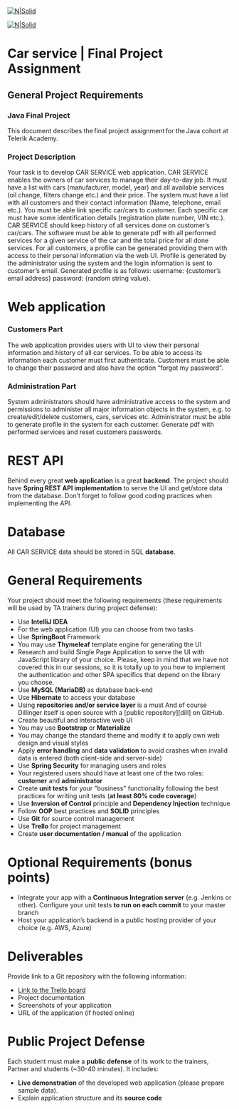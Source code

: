 
[![N|Solid](https://i2.wp.com/www.kaldata.com/wp-content/uploads/2018/06/Telerik_Academy_Logo2x.png)](https://telerikacademy.com)

[![N|Solid](https://fitsmallbusiness.com/wp-content/uploads/2018/11/Paysafe-logo.gif)](https://www.paysafe.com/na-en/)
# Car service | Final Project Assignment

## General Project Requirements

### Java Final Project

This document describes the final project assignment for the Java cohort at Telerik Academy. 

### Project Description

Your task is to develop CAR SERVICE web application. CAR SERVICE enables the owners of car services to manage their day-to-day job. It must have a list with cars (manufacturer, model, year) and all available services (oil change, filters change etc.) and their price. The system must have a list with all customers and their contact information (Name, telephone, email etc.). You must be able link specific car/cars to customer. Each specific car must have some identification details (registration plate number, VIN etc.). CAR SERVICE should keep history of all services done on customer’s car/cars. The software must be able to generate pdf with all performed services for a given service of the car and the total price for all done services. For all customers, а profile can be generated providing them with access to their personal information via the web UI. Profile is generated by the administrator using the system and the login information is sent to customer’s email. Generated profile is as follows: username: {customer’s email address} password: {random string value}. 

# Web application
### Customers Part

The web application provides users with UI to view their personal information and history of all car services. To be able to access its information each customer must first authenticate. Customers must be able to change their password and also have the option “forgot my password”.

### Administration Part
System administrators should have administrative access to the system and permissions to administer all major information objects in the system, e.g. to create/edit/delete customers, cars, services etc. Administrator must be able to generate profile in the system for each customer. Generate pdf with performed services and reset customers passwords.


# REST API
Behind every great **web application** is a great **backend**. The project should have **Spring REST API implementation** to serve the UI and get/store data from the database. Don’t forget to follow good coding practices when implementing the API.

# Database
All CAR SERVICE data should be stored in SQL **database**.

# General Requirements
Your project should meet the following requirements (these requirements will be used by TA trainers during project defense): 

-	Use **IntelliJ IDEA**
-	For the web application (UI) you can choose from two tasks
 -	Use **SpringBoot** Framework
 -	You may use **Thymeleaf** template engine for generating the UI
 - Research and build Single Page Application to serve the UI with JavaScript library of your choice. Please, keep in mind that we have not covered this in our sessions, so it is totally up to you how to implement the authentication and other SPA specifics that depend on the library you choose.
-	Use **MySQL (MariaDB)** as database back-end 
 -	Use **Hibernate** to access your database
 -	Using **repositories and/or service layer** is a must
And of course Dillinger itself is open source with a [public repository][dill]
 on GitHub.
-	Create beautiful and interactive web UI
 -	You may use **Bootstrap** or **Materialize**
 -	You may change the standard theme and modify it to apply own web design and visual styles 
-	Apply **error handling** and **data validation** to avoid crashes when invalid data is entered (both client-side and server-side) 
-	Use **Spring Security** for managing users and roles
 -	Your registered users should have at least one of the two roles: **customer** and **administrator**
-	Create **unit tests** for your "business" functionality following the best practices for writing unit tests (**at least 80% code coverage**) 
-	Use **Inversion of Control** principle and **Dependency Injection** technique
-	Follow **OOP** best practices and **SOLID** principles
-	Use **Git** for source control management
-	Use **Trello** for project management
-	Create **user documentation / manual** of the application
# Optional Requirements (bonus points)

-	Integrate your app with a **Continuous Integration server** (e.g. Jenkins or other). Configure your unit tests **to run on each commit** to your master branch 
-	Host your application’s backend in a public hosting provider of your choice (e.g. AWS, Azure)

# Deliverables
Provide link to a Git repository with the following information:
-	[Link to the Trello board](https://trello.com/b/affJHaAo/team6)
-	Project documentation
-	Screenshots of your application
-	URL of the application (if hosted online)
# Public Project Defense

Each student must make a **public defense** of its work to the trainers, Partner and students (~30-40 minutes). It includes:
-	**Live demonstration** of the developed web application (please prepare sample data). 
-	Explain application structure and its **source code**
